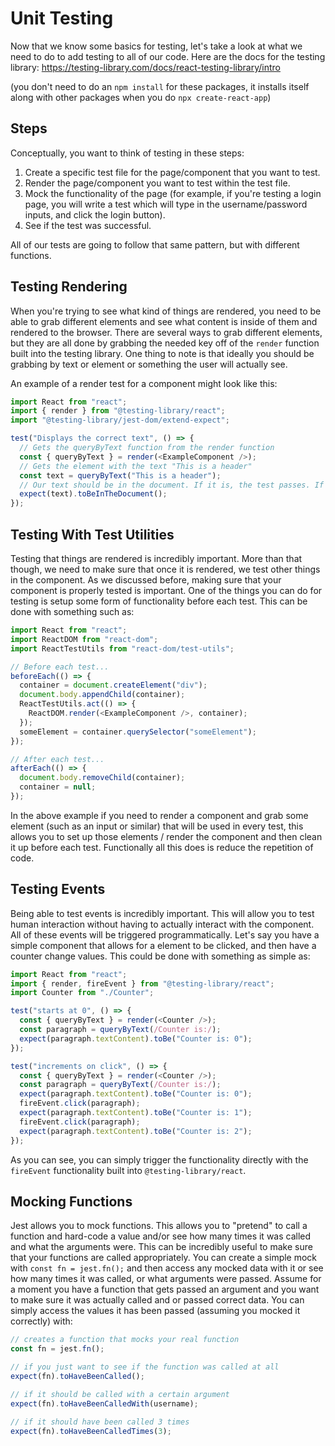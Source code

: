 # Unit Testing

Now that we know some basics for testing, let's take a look at what we need to do to add testing to all of our code. Here are the docs for the testing library: 
https://testing-library.com/docs/react-testing-library/intro

(you don't need to do an `npm install` for these packages, it installs itself along with other packages when you do `npx create-react-app`)

## Steps

Conceptually, you want to think of testing in these steps:

1. Create a specific test file for the page/component that you want to test.
2. Render the page/component you want to test within the test file.
3. Mock the functionality of the page (for example, if you're testing a login page, you will write a test which will type in the username/password inputs, and click the login button).
4. See if the test was successful.

All of our tests are going to follow that same pattern, but with different functions.

## Testing Rendering

When you're trying to see what kind of things are rendered, you need to be able to grab different elements and see what content is inside of them and rendered to the browser. There are several ways to grab different elements, but they are all done by grabbing the needed key off of the `render` function built into the testing library. One thing to note is that ideally you should be grabbing by text or element or something the user will actually see.

An example of a render test for a component might look like this:

```javascript
import React from "react";
import { render } from "@testing-library/react";
import "@testing-library/jest-dom/extend-expect";

test("Displays the correct text", () => {
  // Gets the queryByText function from the render function
  const { queryByText } = render(<ExampleComponent />);
  // Gets the element with the text "This is a header"
  const text = queryByText("This is a header");
  // Our text should be in the document. If it is, the test passes. If not, it fails.
  expect(text).toBeInTheDocument();
});
```

## Testing With Test Utilities

Testing that things are rendered is incredibly important. More than that though, we need to make sure that once it is rendered, we test other things in the component. As we discussed before, making sure that your component is properly tested is important. One of the things you can do for testing is setup some form of functionality before each test. This can be done with something such as:

```javascript
import React from "react";
import ReactDOM from "react-dom";
import ReactTestUtils from "react-dom/test-utils";

// Before each test...
beforeEach(() => {
  container = document.createElement("div");
  document.body.appendChild(container);
  ReactTestUtils.act(() => {
    ReactDOM.render(<ExampleComponent />, container);
  });
  someElement = container.querySelector("someElement");
});

// After each test...
afterEach(() => {
  document.body.removeChild(container);
  container = null;
});
```

In the above example if you need to render a component and grab some element (such as an input or similar) that will be used in every test, this allows you to set up those elements / render the component and then clean it up before each test. Functionally all this does is reduce the repetition of code.

## Testing Events

Being able to test events is incredibly important. This will allow you to test human interaction without having to actually interact with the component. All of these events will be triggered programmatically. Let's say you have a simple component that allows for a element to be clicked, and then have a counter change values. This could be done with something as simple as:

```javascript
import React from "react";
import { render, fireEvent } from "@testing-library/react";
import Counter from "./Counter";

test("starts at 0", () => {
  const { queryByText } = render(<Counter />);
  const paragraph = queryByText(/Counter is:/);
  expect(paragraph.textContent).toBe("Counter is: 0");
});

test("increments on click", () => {
  const { queryByText } = render(<Counter />);
  const paragraph = queryByText(/Counter is:/);
  expect(paragraph.textContent).toBe("Counter is: 0");
  fireEvent.click(paragraph);
  expect(paragraph.textContent).toBe("Counter is: 1");
  fireEvent.click(paragraph);
  expect(paragraph.textContent).toBe("Counter is: 2");
});
```

As you can see, you can simply trigger the functionality directly with the `fireEvent` functionality built into `@testing-library/react`.

## Mocking Functions

Jest allows you to mock functions. This allows you to "pretend" to call a function and hard-code a value and/or see how many times it was called and what the arguments were. This can be incredibly useful to make sure that your functions are called appropriately. You can create a simple mock with `const fn = jest.fn();` and then access any mocked data with it or see how many times it was called, or what arguments were passed. Assume for a moment you have a function that gets passed an argument and you want to make sure it was actually called and or passed correct data. You can simply access the values it has been passed (assuming you mocked it correctly) with:

```javascript
// creates a function that mocks your real function
const fn = jest.fn();

// if you just want to see if the function was called at all
expect(fn).toHaveBeenCalled();

// if it should be called with a certain argument
expect(fn).toHaveBeenCalledWith(username);

// if it should have been called 3 times
expect(fn).toHaveBeenCalledTimes(3);
```